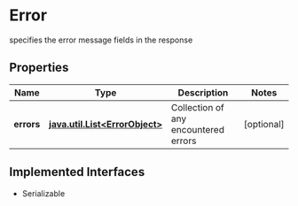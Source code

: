 

# Error

specifies the error message fields in the response

## Properties

Name | Type | Description | Notes
------------ | ------------- | ------------- | -------------
**errors** | [**java.util.List&lt;ErrorObject&gt;**](ErrorObject.md) | Collection of any encountered errors |  [optional]


## Implemented Interfaces

* Serializable


